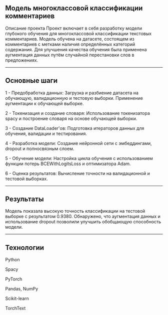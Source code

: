 Модель многоклассовой классификации комментариев
------------------------------------------------------------------------
Описание проекта
Проект включает в себя разработку модели глубокого обучения для многоклассовой классификации текстовых комментариев. Модель обучена на датасете, состоящем из комментариев с метками наличия определённых категорий содержания. Для улучшения качества обучения была применена аугментация данных путём случайной перестановки слов в предложениях.

------------------------------------------------------------------------
Основные шаги
------------------------------------------------------------------------
1 - Предобработка данных: Загрузка и разбиение датасета на обучающую, валидационную и тестовую выборки. Применение аугментации к обучающей выборке.

2 - Токенизация и создание словаря: Использование токенизатора spacy и построение словаря на основе обучающей выборки.

3 - Создание DataLoader'ов: Подготовка итераторов данных для обучения, валидации и тестирования.

4 - Разработка модели: Создание нейронной сети с эмбеддингами, dropout и полносвязным слоем.

5 - Обучение модели: Настройка цикла обучения с использованием функции потерь BCEWithLogitsLoss и оптимизатора Adam.

6 - Оценка результатов: Вычисление точности на валидационной и тестовой выборках.

------------------------------------------------------------------------
Результаты
------------------------------------------------------------------------
Модель показала высокую точность классификации на тестовой выборке с результатом 0.9380.
Обнаружено, что аугментация данных и использование dropout позволили улучшить обобщающую способность модели.

------------------------------------------------------------------------

Технологии
------------------------------------------------------------------------
Python

Spacy

PyTorch

Pandas, NumPy

Scikit-learn

TorchText

